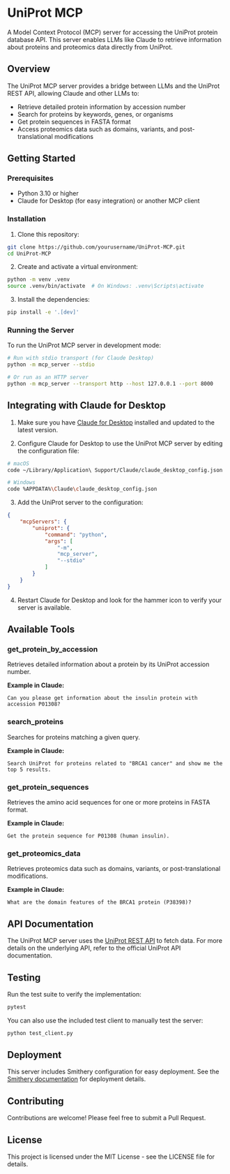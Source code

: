 # UniProt MCP

A Model Context Protocol (MCP) server for accessing the UniProt protein database API. This server enables LLMs like Claude to retrieve information about proteins and proteomics data directly from UniProt.

## Overview

The UniProt MCP server provides a bridge between LLMs and the UniProt REST API, allowing Claude and other LLMs to:

- Retrieve detailed protein information by accession number
- Search for proteins by keywords, genes, or organisms
- Get protein sequences in FASTA format
- Access proteomics data such as domains, variants, and post-translational modifications

## Getting Started

### Prerequisites

- Python 3.10 or higher
- Claude for Desktop (for easy integration) or another MCP client

### Installation

1. Clone this repository:

```bash
git clone https://github.com/yourusername/UniProt-MCP.git
cd UniProt-MCP
```

2. Create and activate a virtual environment:

```bash
python -m venv .venv
source .venv/bin/activate  # On Windows: .venv\Scripts\activate
```

3. Install the dependencies:

```bash
pip install -e '.[dev]'
```

### Running the Server

To run the UniProt MCP server in development mode:

```bash
# Run with stdio transport (for Claude Desktop)
python -m mcp_server --stdio

# Or run as an HTTP server
python -m mcp_server --transport http --host 127.0.0.1 --port 8000
```

## Integrating with Claude for Desktop

1. Make sure you have [Claude for Desktop](https://www.anthropic.com/claude-downloads) installed and updated to the latest version.

2. Configure Claude for Desktop to use the UniProt MCP server by editing the configuration file:

```bash
# macOS
code ~/Library/Application\ Support/Claude/claude_desktop_config.json

# Windows
code %APPDATA%\Claude\claude_desktop_config.json
```

3. Add the UniProt server to the configuration:

```json
{
    "mcpServers": {
        "uniprot": {
            "command": "python",
            "args": [
                "-m",
                "mcp_server",
                "--stdio"
            ]
        }
    }
}
```

4. Restart Claude for Desktop and look for the hammer icon to verify your server is available.

## Available Tools

### get_protein_by_accession

Retrieves detailed information about a protein by its UniProt accession number.

**Example in Claude:**
```
Can you please get information about the insulin protein with accession P01308?
```

### search_proteins

Searches for proteins matching a given query.

**Example in Claude:**
```
Search UniProt for proteins related to "BRCA1 cancer" and show me the top 5 results.
```

### get_protein_sequences

Retrieves the amino acid sequences for one or more proteins in FASTA format.

**Example in Claude:**
```
Get the protein sequence for P01308 (human insulin).
```

### get_proteomics_data

Retrieves proteomics data such as domains, variants, or post-translational modifications.

**Example in Claude:**
```
What are the domain features of the BRCA1 protein (P38398)?
```

## API Documentation

The UniProt MCP server uses the [UniProt REST API](https://www.uniprot.org/help/api_queries) to fetch data. For more details on the underlying API, refer to the official UniProt API documentation.

## Testing

Run the test suite to verify the implementation:

```bash
pytest
```

You can also use the included test client to manually test the server:

```bash
python test_client.py
```

## Deployment

This server includes Smithery configuration for easy deployment. See the [Smithery documentation](https://smithery.ai/docs/deployment/llms.txt) for deployment details.

## Contributing

Contributions are welcome! Please feel free to submit a Pull Request.

## License

This project is licensed under the MIT License - see the LICENSE file for details. 